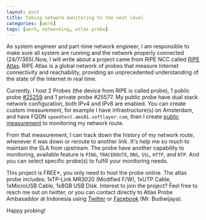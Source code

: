 ```yaml
---
layout: post
title: Taking network monitoring to the next level
categories: [work]
tags: [work, networking, atlas probe] 
---
```


As system engineer and part-time network engineer, I am responsible to make sure all system are running and the network properly connected (24/7/365).Now, I will write about a project came from RIPE NCC called [RIPE Atlas](https://atlas.ripe.net/about/). RIPE Atlas is a global network of probes that measure Internet connectivity and reachability, providing an unprecedented understanding of the state of the Internet in real time.

Currently, I host 2 Probes (the device from RIPE is called probe), 1 public probe [#25259](https://atlas.ripe.net/probes/25259/) and 1 private probe #25577. My public probe have dual stack network configuration, both IPv4 and IPv6 are enabled. You can create custom measurement, for example I have infrastructure(s) on Amsterdam, and have FQDN `speedtest.ams01.softlayer.com`, then I create [public measurement](https://atlas.ripe.net/measurements/4434917/#!probes) to monitoring my network route.

From that measurement, I can track down the history of my network route, whenever it was down or reroute to another link. It's help me so much to maintain the SLA from upstream. The probe have another capability to monitoring, available feature is `PING`, `TRACEROUTE`, `DNS`, `SSL`, `HTTP`, and `NTP`. And you can select specific probe(s) to fulfill your monitoring needs.

This project is FREE\*, you only need to host the probe online. The atlas probe includes: 1xTP-Link MR3020 (Modified F/W), 1xUTP Cable, 1xMicroUSB Cable, 1x8GB USB Disk. Interest to join the project? Feel free to reach me out on twitter, or you can contact directly to Atlas Probe Ambasaddor at Indonesia using [Twitter](https://twitter.com/budiwijaya) or [Facebook](https://www.facebook.com/budiwijaya) (Mr. Budiwijaya).

Happy probing!
